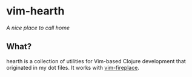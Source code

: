 vim-hearth
==========

*A nice place to call home*

## What?

hearth is a collection of utilities for Vim-based Clojure development that
originated in my dot files. It works with [vim-fireplace][1].

[1]: https://github.com/tpope/vim-fireplace
